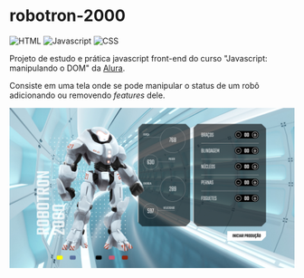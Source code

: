 # robotron-2000

![HTML](https://img.shields.io/static/v1?label=46.7%&message=HTML%205.0&color=orange)
![Javascript](https://img.shields.io/static/v1?label=13%&message=Javascript&color=yellow)
![CSS](https://img.shields.io/static/v1?label=39.5%&message=CSS&color=blueviolet)

Projeto de estudo e prática javascript front-end do curso "Javascript: manipulando o DOM" da [Alura](https://alura.com.br).

  Consiste em uma tela onde se pode manipular o status de um robô adicionando ou removendo <i>features</i> dele.

  ![robotron-2000](img/robotron-2000.png)
